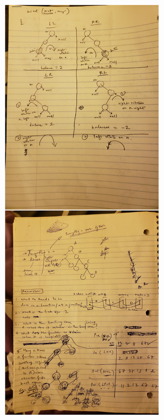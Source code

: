 




<img src="Rotations.jpg" alt="drawing" width="500" rotate="90"/>
<img src="Recursion.jpg" alt="drawing" width="500" rotate="90"/>


